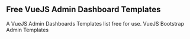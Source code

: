 ## Free VueJS Admin Dashboard Templates

A VueJS Admin Dashboards Templates list free for use. VueJS Bootstrap Admin Templates
